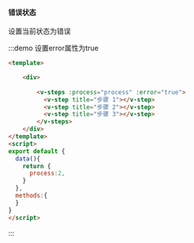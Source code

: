 #### 错误状态

设置当前状态为错误

:::demo 设置error属性为true
```html
<template>

    <div>
    
        <v-steps :process="process" :error="true">
          <v-step title="步骤 1"></v-step>
          <v-step title="步骤 2"></v-step>
          <v-step title="步骤 3"></v-step>
        </v-steps>    
    </div>
</template>
<script>
export default {
  data(){
    return {
      process:2,
    }
  },
  methods:{
  }
}
</script>

```
:::


